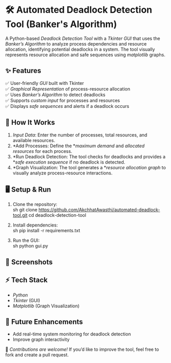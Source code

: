 # 🛠 Automated Deadlock Detection Tool (Banker's Algorithm)

A Python-based *Deadlock Detection Tool* with a *Tkinter GUI* that uses the *Banker’s Algorithm* to analyze process dependencies and resource allocation, identifying potential deadlocks in a system. The tool visually represents resource allocation and safe sequences using *matplotlib* graphs.

## ✨ Features  
✅ User-friendly *GUI* built with Tkinter  
✅ *Graphical Representation* of process-resource allocation  
✅ Uses *Banker’s Algorithm* to detect deadlocks  
✅ Supports *custom input* for processes and resources  
✅ Displays *safe sequences* and alerts if a deadlock occurs  

## 📌 How It Works  
1. *Input Data*: Enter the number of processes, total resources, and available resources.  
2. *Add Processes: Define the **maximum demand* and *allocated resources* for each process.  
3. *Run Deadlock Detection: The tool checks for deadlocks and provides a **safe execution sequence* if no deadlock is detected.  
4. *Graph Visualization: The tool generates a **resource allocation graph* to visually analyze process-resource interactions.  

## 🖥 Setup & Run  
1. Clone the repository:  
   sh
   git clone https://github.com/AkchhatAwasthi/automated-deadlock-tool.git
   cd deadlock-detection-tool
     
2. Install dependencies:  
   sh
   pip install -r requirements.txt
     
3. Run the GUI:  
   sh
   python gui.py
     

## 📸 Screenshots  


## ⚡ Tech Stack  
- *Python*  
- *Tkinter* (GUI)  
- *Matplotlib* (Graph Visualization)  

## 📌 Future Enhancements  
- Add real-time system monitoring for deadlock detection  
- Improve graph interactivity  

🚀 *Contributions are welcome!* If you’d like to improve the tool, feel free to fork and create a pull request.
